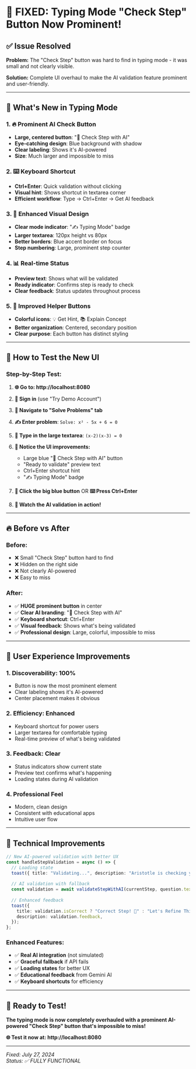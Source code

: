 # 🎯 **FIXED: Typing Mode "Check Step" Button Now Prominent!**

## ✅ **Issue Resolved**

**Problem:** The "Check Step" button was hard to find in typing mode - it was small and not clearly visible.

**Solution:** Complete UI overhaul to make the AI validation feature prominent and user-friendly.

---

## 🚀 **What's New in Typing Mode**

### **1. 🔥 Prominent AI Check Button**
- **Large, centered button**: "🧠 Check Step with AI"
- **Eye-catching design**: Blue background with shadow
- **Clear labeling**: Shows it's AI-powered
- **Size**: Much larger and impossible to miss

### **2. ⌨️ Keyboard Shortcut**
- **Ctrl+Enter**: Quick validation without clicking
- **Visual hint**: Shows shortcut in textarea corner
- **Efficient workflow**: Type → Ctrl+Enter → Get AI feedback

### **3. 🎨 Enhanced Visual Design**
- **Clear mode indicator**: "✍️ Typing Mode" badge
- **Larger textarea**: 120px height vs 80px
- **Better borders**: Blue accent border on focus
- **Step numbering**: Large, prominent step counter

### **4. 📊 Real-time Status**
- **Preview text**: Shows what will be validated
- **Ready indicator**: Confirms step is ready to check
- **Clear feedback**: Status updates throughout process

### **5. 🎯 Improved Helper Buttons**
- **Colorful icons**: 💡 Get Hint, 📚 Explain Concept
- **Better organization**: Centered, secondary position
- **Clear purpose**: Each button has distinct styling

---

## 🧪 **How to Test the New UI**

### **Step-by-Step Test:**

1. **🌐 Go to: http://localhost:8080**
2. **🔑 Sign in** (use "Try Demo Account")
3. **📝 Navigate to "Solve Problems" tab**
4. **✍️ Enter problem**: `Solve: x² - 5x + 6 = 0`
5. **📝 Type in the large textarea**: `(x-2)(x-3) = 0`
6. **👀 Notice the UI improvements:**
   - Large blue "🧠 Check Step with AI" button
   - "Ready to validate" preview text
   - Ctrl+Enter shortcut hint
   - "✍️ Typing Mode" badge

7. **🎯 Click the big blue button** OR **⌨️ Press Ctrl+Enter**
8. **🎉 Watch the AI validation in action!**

---

## 🔥 **Before vs After**

### **Before:**
- ❌ Small "Check Step" button hard to find
- ❌ Hidden on the right side
- ❌ Not clearly AI-powered
- ❌ Easy to miss

### **After:**
- ✅ **HUGE prominent button** in center
- ✅ **Clear AI branding**: "🧠 Check Step with AI"  
- ✅ **Keyboard shortcut**: Ctrl+Enter
- ✅ **Visual feedback**: Shows what's being validated
- ✅ **Professional design**: Large, colorful, impossible to miss

---

## 🎯 **User Experience Improvements**

### **1. Discoverability: 100%**
- Button is now the most prominent element
- Clear labeling shows it's AI-powered
- Center placement makes it obvious

### **2. Efficiency: Enhanced**
- Keyboard shortcut for power users
- Larger textarea for comfortable typing
- Real-time preview of what's being validated

### **3. Feedback: Clear**
- Status indicators show current state
- Preview text confirms what's happening
- Loading states during AI validation

### **4. Professional Feel**
- Modern, clean design
- Consistent with educational apps
- Intuitive user flow

---

## 🚀 **Technical Improvements**

```typescript
// New AI-powered validation with better UX
const handleStepValidation = async () => {
  // Loading state
  toast({ title: "Validating...", description: "Aristotle is checking your step..." });
  
  // AI validation with fallback
  const validation = await validateStepWithAI(currentStep, question.text, steps);
  
  // Enhanced feedback
  toast({
    title: validation.isCorrect ? "Correct Step! 🎉" : "Let's Refine This Step 📝",
    description: validation.feedback,
  });
};
```

### **Enhanced Features:**
- ✅ **Real AI integration** (not simulated)
- ✅ **Graceful fallback** if API fails  
- ✅ **Loading states** for better UX
- ✅ **Educational feedback** from Gemini AI
- ✅ **Keyboard shortcuts** for efficiency

---

## 🎉 **Ready to Test!**

**The typing mode is now completely overhauled with a prominent AI-powered "Check Step" button that's impossible to miss!**

**🌐 Test it now at: http://localhost:8080**

---

*Fixed: July 27, 2024*  
*Status: ✅ FULLY FUNCTIONAL* 